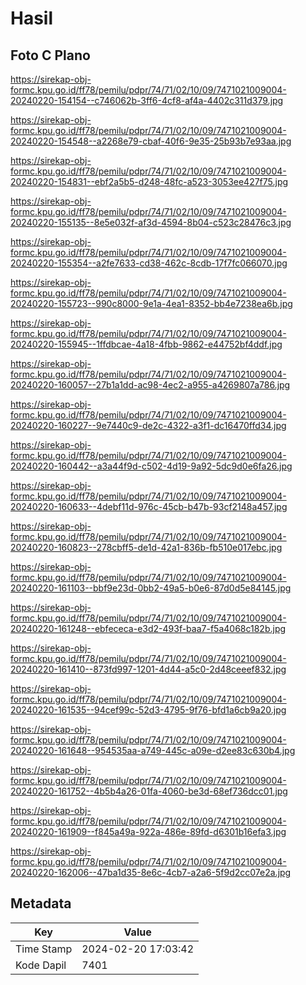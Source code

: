 # Hasil

## Foto C Plano

https://sirekap-obj-formc.kpu.go.id/ff78/pemilu/pdpr/74/71/02/10/09/7471021009004-20240220-154154--c746062b-3ff6-4cf8-af4a-4402c311d379.jpg

https://sirekap-obj-formc.kpu.go.id/ff78/pemilu/pdpr/74/71/02/10/09/7471021009004-20240220-154548--a2268e79-cbaf-40f6-9e35-25b93b7e93aa.jpg

https://sirekap-obj-formc.kpu.go.id/ff78/pemilu/pdpr/74/71/02/10/09/7471021009004-20240220-154831--ebf2a5b5-d248-48fc-a523-3053ee427f75.jpg

https://sirekap-obj-formc.kpu.go.id/ff78/pemilu/pdpr/74/71/02/10/09/7471021009004-20240220-155135--8e5e032f-af3d-4594-8b04-c523c28476c3.jpg

https://sirekap-obj-formc.kpu.go.id/ff78/pemilu/pdpr/74/71/02/10/09/7471021009004-20240220-155354--a2fe7633-cd38-462c-8cdb-17f7fc066070.jpg

https://sirekap-obj-formc.kpu.go.id/ff78/pemilu/pdpr/74/71/02/10/09/7471021009004-20240220-155723--990c8000-9e1a-4ea1-8352-bb4e7238ea6b.jpg

https://sirekap-obj-formc.kpu.go.id/ff78/pemilu/pdpr/74/71/02/10/09/7471021009004-20240220-155945--1ffdbcae-4a18-4fbb-9862-e44752bf4ddf.jpg

https://sirekap-obj-formc.kpu.go.id/ff78/pemilu/pdpr/74/71/02/10/09/7471021009004-20240220-160057--27b1a1dd-ac98-4ec2-a955-a4269807a786.jpg

https://sirekap-obj-formc.kpu.go.id/ff78/pemilu/pdpr/74/71/02/10/09/7471021009004-20240220-160227--9e7440c9-de2c-4322-a3f1-dc16470ffd34.jpg

https://sirekap-obj-formc.kpu.go.id/ff78/pemilu/pdpr/74/71/02/10/09/7471021009004-20240220-160442--a3a44f9d-c502-4d19-9a92-5dc9d0e6fa26.jpg

https://sirekap-obj-formc.kpu.go.id/ff78/pemilu/pdpr/74/71/02/10/09/7471021009004-20240220-160633--4debf11d-976c-45cb-b47b-93cf2148a457.jpg

https://sirekap-obj-formc.kpu.go.id/ff78/pemilu/pdpr/74/71/02/10/09/7471021009004-20240220-160823--278cbff5-de1d-42a1-836b-fb510e017ebc.jpg

https://sirekap-obj-formc.kpu.go.id/ff78/pemilu/pdpr/74/71/02/10/09/7471021009004-20240220-161103--bbf9e23d-0bb2-49a5-b0e6-87d0d5e84145.jpg

https://sirekap-obj-formc.kpu.go.id/ff78/pemilu/pdpr/74/71/02/10/09/7471021009004-20240220-161248--ebfececa-e3d2-493f-baa7-f5a4068c182b.jpg

https://sirekap-obj-formc.kpu.go.id/ff78/pemilu/pdpr/74/71/02/10/09/7471021009004-20240220-161410--873fd997-1201-4d44-a5c0-2d48ceeef832.jpg

https://sirekap-obj-formc.kpu.go.id/ff78/pemilu/pdpr/74/71/02/10/09/7471021009004-20240220-161535--94cef99c-52d3-4795-9f76-bfd1a6cb9a20.jpg

https://sirekap-obj-formc.kpu.go.id/ff78/pemilu/pdpr/74/71/02/10/09/7471021009004-20240220-161648--954535aa-a749-445c-a09e-d2ee83c630b4.jpg

https://sirekap-obj-formc.kpu.go.id/ff78/pemilu/pdpr/74/71/02/10/09/7471021009004-20240220-161752--4b5b4a26-01fa-4060-be3d-68ef736dcc01.jpg

https://sirekap-obj-formc.kpu.go.id/ff78/pemilu/pdpr/74/71/02/10/09/7471021009004-20240220-161909--f845a49a-922a-486e-89fd-d6301b16efa3.jpg

https://sirekap-obj-formc.kpu.go.id/ff78/pemilu/pdpr/74/71/02/10/09/7471021009004-20240220-162006--47ba1d35-8e6c-4cb7-a2a6-5f9d2cc07e2a.jpg


## Metadata

| Key        | Value               |
| ---------- | ------------------- |
| Time Stamp | 2024-02-20 17:03:42 |
| Kode Dapil | 7401                |




